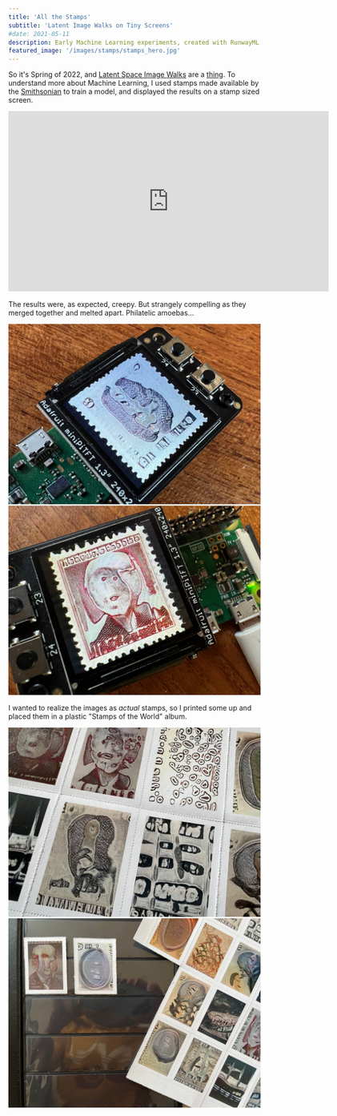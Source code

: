 ```yaml
---
title: 'All the Stamps'
subtitle: 'Latent Image Walks on Tiny Screens'
#date: 2021-05-11
description: Early Machine Learning experiments, created with RunwayML.
featured_image: '/images/stamps/stamps_hero.jpg'
---
```


So it's Spring of 2022, and <a href="https://blog.metaphysic.ai/what-is-the-latent-space-of-an-image-synthesis-system/">Latent Space Image Walks</a> are a <a href ="https://techcrunch.com/2022/09/13/loab-ai-generated-horror/">thing</a>. To understand more about Machine Learning, I used stamps made available by the <a href="https://postalmuseum.si.edu">Smithsonian</a> to train a model, and displayed the results on a stamp sized screen.

<iframe src="https://player.vimeo.com/video/843581260" width="640" height="360" frameborder="0" allow="autoplay; fullscreen" allowfullscreen></iframe>

The results were, as expected, creepy. But strangely compelling as they merged together and melted apart. Philatelic amoebas...

<img src ="/images/stamps/stamps1.jpg"/>

<img src ="/images/stamps/stamps2.jpg"/>

I wanted to realize the images as <em>actual</em> stamps, so I printed some up and placed them in a plastic "Stamps of the World" album.

<img src ="/images/stamps/stamps3.jpg"/>

<img src ="/images/stamps/stamps4.jpg"/>